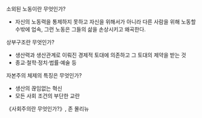 소외된 노동이란 무엇인가?
- 자신의 노동력을 통제하지 못하고 자신을 위해서가 아니라 다른 사람을 위해 노동할 수밖에 업속, 그런 노동은 그들의 삶을 손상시키고 왜곡한다.

상부구조란 무엇인가?
- 생산력과 생산관계로 이뤄진 경제적 토대에 의존하고 그 토대의 제약을 받는 것
- 종교·철학·정치·법률·예술 등

자본주의 체제의 특징은 무엇인가?
- 생산의 끊임없는 혁신
- 모든 사회 조건의 부단한 교란

《사회주의란 무엇인가?》, 존 몰리뉴